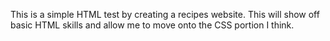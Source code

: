 This is a simple HTML test by creating a recipes
website. This will show off basic HTML skills and
allow me to move onto the CSS portion I think.
